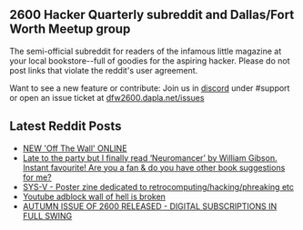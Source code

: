 ## 2600 Hacker Quarterly subreddit and Dallas/Fort Worth Meetup group
The semi-official subreddit for readers of the infamous little magazine at your local bookstore--full of goodies for the aspiring hacker. Please do not post links that violate the reddit's user agreement.

Want to see a new feature or contribute: 
Join us in [discord](https://dfw2600.dapla.net/chat) under #support or open an issue ticket at [dfw2600.dapla.net/issues](https://dfw2600.dapla.net/issues)

## Latest Reddit Posts
<!-- BLOG-POST-LIST:START -->
- [NEW 'Off The Wall' ONLINE](https://2600.com/wall/21-11-2023)
- [Late to the party but I finally read ‘Neuromancer’ by William Gibson. Instant favourite! Are you a fan & do you have other book suggestions for me?](https://www.reddit.com/r/2600/comments/180mzx7/late_to_the_party_but_i_finally_read_neuromancer/)
- [SYS-V - Poster zine dedicated to retrocomputing/hacking/phreaking etc](https://www.reddit.com/r/2600/comments/17ygu00/sysv_poster_zine_dedicated_to/)
- [Youtube adblock wall of hell is broken](https://www.reddit.com/r/2600/comments/17rng8n/youtube_adblock_wall_of_hell_is_broken/)
- [AUTUMN ISSUE OF 2600 RELEASED - DIGITAL SUBSCRIPTIONS IN FULL SWING](https://2600.com/content/autumn-issue-2600-released-digital-subscriptions-full-swing)
<!-- BLOG-POST-LIST:END -->
